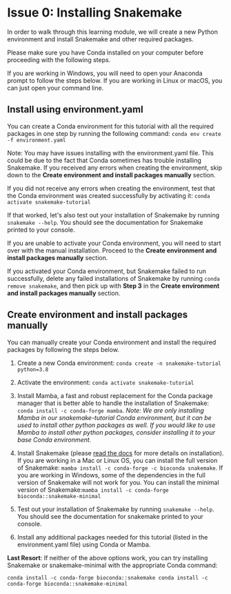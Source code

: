 # Issue 0: Installing Snakemake
In order to walk through this learning module, we will create a new Python environment and install Snakemake and other required packages.

Please make sure you have Conda installed on your computer before proceeding with the following steps.

If you are working in Windows, you will need to open your Anaconda prompt to follow the steps below. If you are working in Linux or macOS, you can just open your command line.

## Install using environment.yaml
You can create a Conda environment for this tutorial with all the required packages in one step by running the following command:
`
conda env create -f environment.yaml
`

Note: You may have issues installing with the environment.yaml file. This could be due to the fact that Conda sometimes has trouble installing Snakemake. If you received any errors when creating the environment, skip down to the **Create environment and install packages manually** section.

If you did not receive any errors when creating the environment, test that the Conda environment was created successfully by activating it: `conda activate snakemake-tutorial`

If that worked, let's also test out your installation of Snakemake by running `snakemake --help`. You should see the documentation for Snakemake printed to your console.

If you are unable to activate your Conda environment, you will need to start over with the manual installation. Proceed to the **Create environment and install packages manually** section.

If you activated your Conda environment, but Snakemake failed to run successfully, delete any failed installations of Snakemake by running `conda remove snakemake`, and then pick up with **Step 3** in the **Create environment and install packages manually** section.

## Create environment and install packages manually
You can manually create your Conda environment and install the required packages by following the steps below.

1. Create a new Conda environment: `conda create -n snakemake-tutorial python=3.8`

2. Activate the environment: `conda activate snakemake-tutorial`

3. Install Mamba, a fast and robust replacement for the Conda package manager that is better able to handle the installation of Snakemake: `conda install -c conda-forge mamba`. *Note: We are only installing Mamba in our snakemake-tutorial Conda environment, but it can be used to install other python packages as well. If you would like to use Mamba to install other python packages, consider installing it to your base Conda environment.*

4. Install Snakemake (please [read the docs](https://snakemake.readthedocs.io/en/stable/getting_started/installation.html) for more details on installation). If you are working in a Mac or Linux OS, you can install the full version of Snakemake: `mamba install -c conda-forge -c bioconda snakemake`. If you are working in Windows, some of the dependencies in the full version of Snakemake will not work for you. You can install the minimal version of Snakemake:`mamba install -c conda-forge bioconda::snakemake-minimal`

5. Test out your installation of Snakemake by running `snakemake --help`. You should see the documentation for snakemake printed to your console.

6. Install any additional packages needed for this tutorial (listed in the environment.yaml file) using Conda or Mamba.




**Last Resort**: If neither of the above options work, you can try installing Snakemake or snakemake-minimal with the appropriate Conda command:

`
conda install -c conda-forge bioconda::snakemake
conda install -c conda-forge bioconda::snakemake-minimal
`
